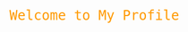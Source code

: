 <style>
/* Эффект печатной машинки */
.typewriter {
  overflow: hidden;
  border-right: .15em solid orange;
  white-space: nowrap;
  animation:
    typing 3.5s steps(22, end),
    blink-caret .75s step-end infinite;
  font-family: monospace;
  font-size: 24px;
  color: #f90;
}

/* Анимация печати */
@keyframes typing {
  from { width: 0 }
  to { width: 22ch }
}

/* Мигающий курсор */
@keyframes blink-caret {
  from, to { border-color: transparent }
  50% { border-color: orange; }
}

/* Стирание текста */
.erase {
  animation: erase 1.5s forwards;
  animation-delay: 3.5s;
  white-space: nowrap;
  border-right: none;
  font-family: monospace;
  font-size: 24px;
  color: #f90;
}

@keyframes erase {
  from { width: 22ch; opacity: 1; }
  to { width: 0; opacity: 0; }
}

/* Эффект глитча */
.glitch {
  font-family: 'Courier New', Courier, monospace;
  font-size: 28px;
  color: #0ff;
  position: relative;
  animation: glitch-anim 1s infinite;
  animation-delay: 5s;
  opacity: 0;
  animation-fill-mode: forwards;
}

@keyframes glitch-anim {
  0% {
    opacity: 0;
    text-shadow: none;
  }
  10% {
    opacity: 1;
    text-shadow:
      2px 0 red,
      -2px 0 cyan;
  }
  20% {
    text-shadow:
      -2px 0 red,
      2px 0 cyan;
  }
  30% {
    text-shadow:
      2px 2px red,
      -2px -2px cyan;
  }
  40% {
    text-shadow:
      -2px -2px red,
      2px 2px cyan;
  }
  50% {
    text-shadow:
      2px 0 red,
      -2px 0 cyan;
  }
  60% {
    text-shadow:
      -2px 0 red,
      2px 0 cyan;
  }
  70% {
    text-shadow:
      2px 2px red,
      -2px -2px cyan;
  }
  80% {
    text-shadow:
      -2px -2px red,
      2px 2px cyan;
  }
  90% {
    opacity: 1;
    text-shadow:
      2px 0 red,
      -2px 0 cyan;
  }
  100% {
    opacity: 1;
    text-shadow: none;
  }
}
</style>

<div class="typewriter">Welcome to My Profile</div>
<div class="erase">Welcome to My Profile</div>
<div class="glitch">I am xfau1ty</div>
